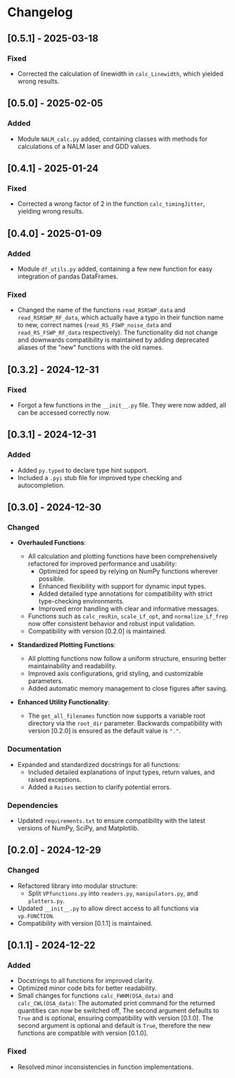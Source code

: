 # Changelog

## [0.5.1] - 2025-03-18
### Fixed
- Corrected the calculation of linewidth in `calc_Linewidth`, which yielded wrong results.

## [0.5.0] - 2025-02-05
### Added
- Module `NALM_calc.py` added, containing classes with methods for calculations of a NALM laser and GDD values.

## [0.4.1] - 2025-01-24
### Fixed
- Corrected a wrong factor of 2 in the function  `calc_timingJitter`, yielding wrong results.

## [0.4.0] - 2025-01-09
### Added
- Module `df_utils.py` added, containing a few new function for easy integration of pandas DataFrames.

### Fixed
- Changed the name of the functions `read_RSRSWP_data` and `read_RSRSWP_RF_data`, which actually have a typo in their function name to new, correct names (`read_RS_FSWP_noise_data` and `read_RS_FSWP_RF_data` respectively). The functionality did not change and downwards compatibility is maintained by adding deprecated aliases of the "new" functions with the old names.

## [0.3.2] - 2024-12-31
### Fixed
- Forgot a few functions in the `__init__.py` file. They were now added, all can be accessed correctly now.

## [0.3.1] - 2024-12-31
### Added
- Added `py.typed` to declare type hint support.
- Included a `.pyi` stub file for improved type checking and autocompletion.

## [0.3.0] - 2024-12-30
### Changed
- **Overhauled Functions**:
  - All calculation and plotting functions have been comprehensively refactored for improved performance and usability:
    - Optimized for speed by relying on NumPy functions wherever possible.
    - Enhanced flexibility with support for dynamic input types.
    - Added detailed type annotations for compatibility with strict type-checking environments.
    - Improved error handling with clear and informative messages.
  - Functions such as `calc_rmsRin`, `scale_Lf_opt`, and `normalize_Lf_frep` now offer consistent behavior and robust input validation.
  - Compatibility with version [0.2.0] is maintained.
  
- **Standardized Plotting Functions**:
  - All plotting functions now follow a uniform structure, ensuring better maintainability and readability.
  - Improved axis configurations, grid styling, and customizable parameters.
  - Added automatic memory management to close figures after saving.

- **Enhanced Utility Functionality**:
  - The `get_all_filenames` function now supports a variable root directory via the `root_dir` parameter. Backwards compatibility with version [0.2.0] is ensured as the default value is `"."`.

### Documentation
- Expanded and standardized docstrings for all functions:
  - Included detailed explanations of input types, return values, and raised exceptions.
  - Added a `Raises` section to clarify potential errors.

### Dependencies
- Updated `requirements.txt` to ensure compatibility with the latest versions of NumPy, SciPy, and Matplotlib.

## [0.2.0] - 2024-12-29
### Changed
- Refactored library into modular structure:
  - Split `VPfunctions.py` into `readers.py`, `manipulators.py`, and `plotters.py`.
- Updated `__init__.py` to allow direct access to all functions via `vp.FUNCTION`.
- Compatibility with version [0.1.1] is maintained.

## [0.1.1] - 2024-12-22
### Added
- Docstrings to all functions for improved clarity.
- Optimized minor code bits for better readability.
- Small changes for functions `calc_FWHM(OSA_data)` and `calc_CWL(OSA_data)`: 
The automated print command for the returned quantities can now be switched off, 
The second argument defaults to `True` and is optional, ensuring compatibility with version [0.1.0].
The second argument is optional and default is `True`, therefore the new functions are compatible with version [0.1.0].

### Fixed
- Resolved minor inconsistencies in function implementations.